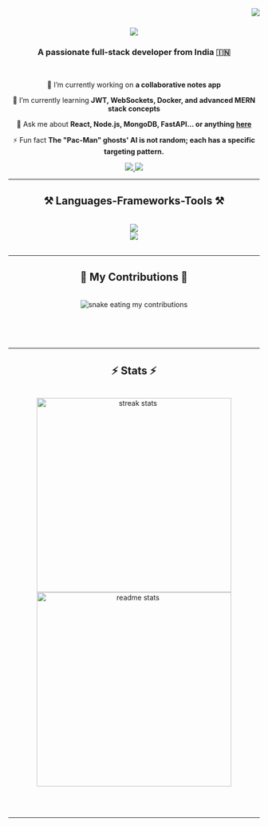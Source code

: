 <img align="right" src="https://visitor-badge.laobi.icu/badge?page_id=Jaggenaut.Jaggenaut" />

<h1 align="center">
    <img src="https://readme-typing-svg.herokuapp.com/?font=Righteous&size=35&center=true&vCenter=true&width=500&height=70&duration=4000&lines=Hi+There!+👋;+I'm+Aditya+Singh!;" />
</h1>

<h3 align="center">A passionate full-stack developer from India 🇮🇳</h3>

<br/>

<div align="center">
 
 🔭 I’m currently working on **a collaborative notes app**
 
 🌱 I’m currently learning **JWT, WebSockets, Docker, and advanced MERN stack concepts**

💬 Ask me about **React, Node.js, MongoDB, FastAPI... or anything [here](https://github.com/Jaggenaut/Jaggenaut/issues)**

⚡ Fun fact **The "Pac-Man" ghosts' AI is not random; each has a specific targeting pattern.**

</div>

<div align="center"> 
  <a href="mailto:aditya.l.k.2001@gmail.com">
    <img src="https://img.shields.io/badge/Gmail-333333?style=for-the-badge&logo=gmail&logoColor=red" />
  </a>
  <a href="https://www.linkedin.com/in/aditya-singh-aka-jaggernaught/" target="_blank">
    <img src="https://img.shields.io/badge/LinkedIn-0077B5?style=for-the-badge&logo=linkedin&logoColor=white" target="_blank" />
  </a>
</div>

 <hr/>
 
<h2 align="center">⚒️ Languages-Frameworks-Tools ⚒️</h2>
<br/>
<div align="center">
    <img src="https://skillicons.dev/icons?i=react,nextjs,tailwind,nodejs,express,typescript,javascript,html,css,mongodb,python,fastapi,docker" /><br>
    <img src="https://skillicons.dev/icons?i=git,github,vscode,figma,bootstrap,postman,java,mysql" />
</div>

<br/>
<hr/>

<div align="center">
  <h2>🐍 My Contributions 🐍</h2>
  <br>
  <img alt="snake eating my contributions" src="https://raw.githubusercontent.com/Jaggenaut/Jaggenaut/output/github-contribution-grid-snake.svg" />
  
  <br/><br/><br/>
</div>

<hr/>

<h2 align="center">⚡ Stats ⚡</h2>
<br>
<div align=center>
  <img width=390 src="https://streak-stats.demolab.com/?user=Jaggenaut&count_private=true&theme=react&border_radius=10" alt="streak stats"/>
  <img width=390 src="https://github-readme-stats.vercel.app/api?username=Jaggenaut&count_private=true&show_icons=true&theme=react&rank_icon=github&border_radius=10" alt="readme stats" />
  <br/>
</div>

<br/><br/>

<hr/>

<br/>
<br/>
